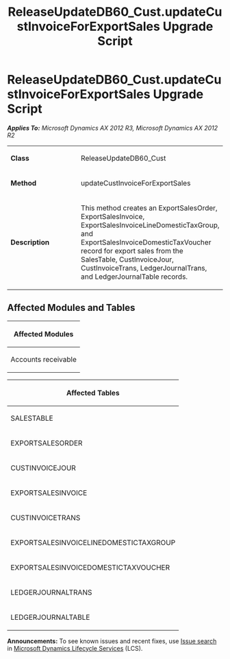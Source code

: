 ﻿---
title: ReleaseUpdateDB60_Cust.updateCustInvoiceForExportSales Upgrade Script
TOCTitle: ReleaseUpdateDB60_Cust.updateCustInvoiceForExportSales Upgrade Script
ms:assetid: f0d20b6b-ce58-990d-b3db-de0b11f5249c
ms:mtpsurl: https://msdn.microsoft.com/en-us/library/JJ737439(v=AX.60)
ms:contentKeyID: 49712134
ms.date: 05/18/2015
mtps_version: v=AX.60
---

# ReleaseUpdateDB60\_Cust.updateCustInvoiceForExportSales Upgrade Script 


_**Applies To:** Microsoft Dynamics AX 2012 R3, Microsoft Dynamics AX 2012 R2_

<table>
<colgroup>
<col style="width: 50%" />
<col style="width: 50%" />
</colgroup>
<tbody>
<tr class="odd">
<td><p><strong>Class</strong></p></td>
<td><p>ReleaseUpdateDB60_Cust</p></td>
</tr>
<tr class="even">
<td><p><strong>Method</strong></p></td>
<td><p>updateCustInvoiceForExportSales</p></td>
</tr>
<tr class="odd">
<td><p><strong>Description</strong></p></td>
<td><p>This method creates an ExportSalesOrder, ExportSalesInvoice, ExportSalesInvoiceLineDomesticTaxGroup, and ExportSalesInvoiceDomesticTaxVoucher record for export sales from the SalesTable, CustInvoiceJour, CustInvoiceTrans, LedgerJournalTrans, and LedgerJournalTable records.</p></td>
</tr>
</tbody>
</table>


## Affected Modules and Tables

<table>
<colgroup>
<col style="width: 100%" />
</colgroup>
<thead>
<tr class="header">
<th><p>Affected Modules</p></th>
</tr>
</thead>
<tbody>
<tr class="odd">
<td><p>Accounts receivable</p></td>
</tr>
</tbody>
</table>


<table>
<colgroup>
<col style="width: 100%" />
</colgroup>
<thead>
<tr class="header">
<th><p>Affected Tables</p></th>
</tr>
</thead>
<tbody>
<tr class="odd">
<td><p>SALESTABLE</p></td>
</tr>
<tr class="even">
<td><p>EXPORTSALESORDER</p></td>
</tr>
<tr class="odd">
<td><p>CUSTINVOICEJOUR</p></td>
</tr>
<tr class="even">
<td><p>EXPORTSALESINVOICE</p></td>
</tr>
<tr class="odd">
<td><p>CUSTINVOICETRANS</p></td>
</tr>
<tr class="even">
<td><p>EXPORTSALESINVOICELINEDOMESTICTAXGROUP</p></td>
</tr>
<tr class="odd">
<td><p>EXPORTSALESINVOICEDOMESTICTAXVOUCHER</p></td>
</tr>
<tr class="even">
<td><p>LEDGERJOURNALTRANS</p></td>
</tr>
<tr class="odd">
<td><p>LEDGERJOURNALTABLE</p></td>
</tr>
</tbody>
</table>

  
**Announcements:** To see known issues and recent fixes, use [Issue search](http://go.microsoft.com/fwlink/?linkid=389258) in [Microsoft Dynamics Lifecycle Services](http://go.microsoft.com/fwlink/?linkid=306505) (LCS).

